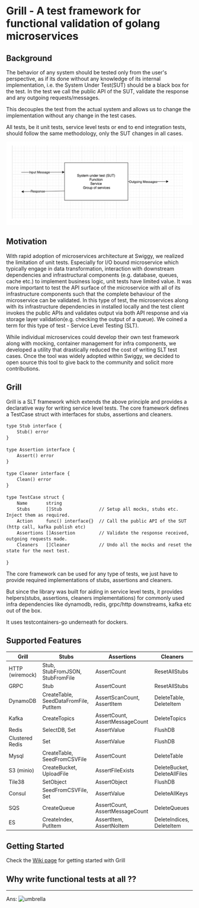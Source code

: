 # Grill - A test framework for functional validation of golang microservices
## Background
The behavior of any system should be tested only from the user's perspective, as if its done without any knowledge of its internal implementation, i.e. the System Under Test(SUT) should be a black box for the test. In the test we call the public API of the SUT, validate the response and any outgoing requests/messages.

This decouples the test from the actual system and allows us to change the implementation without any change in the test cases.

All tests, be it unit tests, service level tests or end to end integration tests, should follow the same methodology, only the SUT changes in all cases.

![test](https://github.com/Swiggy/grill/blob/media/testing.png?raw=true)

## Motivation
With rapid adoption of microservices architecture at Swiggy, we realized the limitation of unit tests. Especially for I/O bound microservice which 
typically engage in data transformation, interaction with downstream dependencies and infrastructural components (e.g. database, queues, 
cache etc.) to implement business logic, unit tests have limited value. It was more important to test the API surface of the microservice 
with all of its infrastructure components such that the complete behaviour of the microservice can be validated. In this type of test, the 
microservices along with its infrastructure dependencies in installed locally and the test client invokes the public APIs and validates output via 
both API response and via storage layer validation(e.g. checking the output of a queue). We coined a term for this type of test - Service Level Testing (SLT). 

While individual microservices could develop their own test framework along with mocking, container management for infra components, we developed a utility 
that drastically reduced the cost of writing SLT test cases. Once the tool was widely adopted within Swiggy, we decided to open source 
this tool to give back to the community and solicit more contributions.

## Grill
Grill is a SLT framework which extends the above principle and provides a declarative way for writing service level tests. The core framework defines a TestCase struct 
with interfaces for stubs, assertions and cleaners.

```
type Stub interface {
	Stub() error
}

type Assertion interface {
	Assert() error
}

type Cleaner interface {
	Clean() error
}

type TestCase struct {
	Name       string
	Stubs      []Stub              // Setup all mocks, stubs etc. Inject them as required. 
	Action     func() interface{}  // Call the public API of the SUT (http call, kafka publish etc) 
	Assertions []Assertion         // Validate the response received, outgoing requests made. 
	Cleaners   []Cleaner           // Undo all the mocks and reset the state for the next test.

}
```

The core framework can be used for any type of tests, we just have to provide required implementations of stubs, assertions and cleaners.

But since the library was built for aiding in service level tests, it provides helpers(stubs, assertions, cleaners implementations) for commonly used infra dependencies like dynamodb, redis, grpc/http downstreams, kafka etc out of the box.

It uses testcontainers-go underneath for dockers.

## Supported Features

| Grill           | Stubs                                 | Assertions  | Cleaners                     |
|-----------------|---------------------------------------|---|------------------------------|
| HTTP (wiremock) | Stub, StubFromJSON, StubFromFile      | AssertCount  | ResetAllStubs                |
| GRPC            | Stub                                  | AssertCount | ResetAllStubs                |
| DynamoDB        | CreateTable, SeedDataFromFile, PutItem | AssertScanCount, AssertItem  | DeleteTable, DeleteItem      |
| Kafka           | CreateTopics                          | AssertCount, AssertMessageCount | DeleteTopics                 |
| Redis           | SelectDB, Set                         | AssertValue | FlushDB                      |
| Clustered Redis | Set                          | AssertValue | FlushDB                      |
| Mysql           | CreateTable, SeedFromCSVFile          | AssertCount | DeleteTable                  |
| S3 (minio)      | CreateBucket, UploadFile              | AssertFileExists | DeleteBucket, DeleteAllFiles |
| Tile38          | SetObject                             | AssertObject  | FlushDB                      |
| Consul          | SeedFromCSVFile, Set                  | AssertValue | DeleteAllKeys                |
| SQS             | CreateQueue                           | AssertCount, AssertMessageCount | DeleteQueues                 |
| ES              | CreateIndex, PutItem                   | AssertItem, AssertNoItem        | DeleteIndices, DeleteItem    | 

## Getting Started
Check the [Wiki page](https://github.com/Swiggy/grill/wiki) for getting started with Grill

## Why write functional tests at all ??
* * *
Ans:
![umbrella](https://media.tenor.com/images/74be340020f6b91b66065b51abae7a76/tenor.gif)
